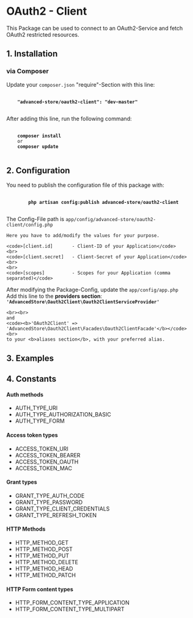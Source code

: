 <h1>OAuth2 - Client</h1>
<p>
    This Package can be used to connect to an OAuth2-Service and fetch OAuth2 restricted resources.
</p>

<h2>1. Installation</h2>

<h3>via Composer</h3>

<p>
    Update your <code>composer.json</code> "require"-Section with this line:
</p>

<pre>
    <code>
    <b>"advanced-store/oauth2-client": "dev-master"</b>
    </code>
</pre>

<p>
   After adding this line, run the following command:
</p>

<pre>
    <code>
    <b>composer install</b>
    or
    <b>composer update</b>
    </code>
</pre>

<h2>2. Configuration</h2>

<p>
    You need to publish the configuration file of this package with:
</p>

<pre>
    <code>
        <b>php artisan config:publish advanced-store/oauth2-client</b>
    </code>
</pre>

<p>
    The Config-File path is <code>app/config/advanced-store/oauth2-client/config.php</code>
    <br>

    Here you have to add/modify the values for your purpose.

    <code>[client.id]       - Client-ID of your Application</code>
    <br>
    <code>[client.secret]   - Client-Secret of your Application</code>
    <br>
    <br>
    <code>[scopes]          - Scopes for your Application (comma separated)</code>

</p>

<p>
    After modifying the Package-Config, update the <code>app/config/app.php</code>
    <br>
    Add this line to the <b>providers section</b>:<br>
    <code><b>'AdvancedStore\Oauth2Client\Oauth2ClientServiceProvider'</b></code>

    <br><br>
    and
    <code><b>'OAuth2Client'	=> 'AdvancedStore\Oauth2Client\Facades\Oauth2ClientFacade'</b></code>
    <br>
    to your <b>aliases section</b>, with your preferred alias.
</p>

<h2>3. Examples</h2>

<h2>4. Constants</h2>

<h4>Auth methods</h4>
<ul>
    <li>AUTH_TYPE_URI</li>
    <li>AUTH_TYPE_AUTHORIZATION_BASIC</li>
    <li>AUTH_TYPE_FORM</li>
</ul>

<h4>Access token types</h4>
<ul>
    <li>ACCESS_TOKEN_URI</li>
    <li>ACCESS_TOKEN_BEARER</li>
    <li>ACCESS_TOKEN_OAUTH</li>
    <li>ACCESS_TOKEN_MAC</li>
</ul>

<h4>Grant types</h4>
<ul>
    <li>GRANT_TYPE_AUTH_CODE</li>
    <li>GRANT_TYPE_PASSWORD</li>
    <li>GRANT_TYPE_CLIENT_CREDENTIALS</li>
    <li>GRANT_TYPE_REFRESH_TOKEN</li>
</ul>

<h4>HTTP Methods</h4>
<ul>
    <li>HTTP_METHOD_GET</li>
    <li>HTTP_METHOD_POST</li>
    <li>HTTP_METHOD_PUT</li>
    <li>HTTP_METHOD_DELETE</li>
    <li>HTTP_METHOD_HEAD</li>
    <li>HTTP_METHOD_PATCH</li>
</ul>

<h4>HTTP Form content types</h4>
<ul>
    <li>HTTP_FORM_CONTENT_TYPE_APPLICATION</li>
    <li>HTTP_FORM_CONTENT_TYPE_MULTIPART</li>
</ul>